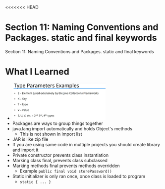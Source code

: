 <<<<<<< HEAD
# Section 11: Naming Conventions and Packages. static and final keywords

Section 11: Naming Conventions and Packages. static and final keywords

# What I Learned
* <img src="naming.PNG" alt="alt text" width="300"/>
* Packages are ways to group things together
* java.lang import automatically and holds Object's methods
	* This is not shown in import list
* JAR is like zip file
* If you are using same code in multiple projects you should create library and import it
* Private constructor prevents class instantiation
* Marking class final, prevents class subclassed
* Marking methods final prevents methods overridden
	* Example `public final void storePassword() `
* Static initializer is only ran once, once class is loaded to program
	* `	static {
	...
	}
	`